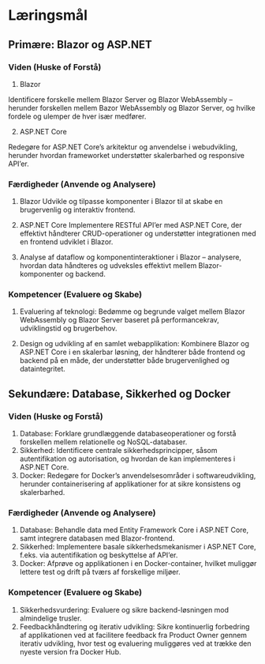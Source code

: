 # Læringsmål

## Primære: Blazor og ASP.NET

### Viden (Huske of Forstå)

1. Blazor

Identificere forskelle mellem Blazor Server og Blazor WebAssembly – herunder forskellen mellem Bazor WebAssembly og Blazor Server, og hvilke fordele og ulemper de hver især medfører.

2. ASP.NET Core

Redegøre for ASP.NET Core’s arkitektur og anvendelse i webudvikling, herunder hvordan frameworket understøtter skalerbarhed og responsive API’er.

### Færdigheder (Anvende og Analysere)

1. Blazor
Udvikle og tilpasse komponenter i Blazor til at skabe en brugervenlig og interaktiv frontend.

2. ASP.NET Core
Implementere RESTful API’er med ASP.NET Core, der effektivt håndterer CRUD-operationer og understøtter integrationen med en frontend udviklet i Blazor.

3. Analyse af dataflow og komponentinteraktioner i Blazor – analysere, hvordan data håndteres og udveksles effektivt mellem Blazor-komponenter og backend.

### Kompetencer (Evaluere og Skabe)

1. Evaluering af teknologi: Bedømme og begrunde valget mellem Blazor WebAssembly og Blazor Server baseret på performancekrav, udviklingstid og brugerbehov.

2. Design og udvikling af en samlet webapplikation: Kombinere Blazor og ASP.NET Core i en skalerbar løsning, der håndterer både frontend og backend på en måde, der understøtter både brugervenlighed og dataintegritet.

## Sekundære: Database, Sikkerhed og Docker

### Viden (Huske og Forstå)

1. Database: Forklare grundlæggende databaseoperationer og forstå forskellen mellem relationelle og NoSQL-databaser.
2. Sikkerhed: Identificere centrale sikkerhedsprincipper, såsom autentifikation og autorisation, og hvordan de kan implementeres i ASP.NET Core.
3. Docker: Redegøre for Docker’s anvendelsesområder i softwareudvikling, herunder containerisering af applikationer for at sikre konsistens og skalerbarhed.

### Færdigheder (Anvende og Analysere)

1. Database: Behandle data med Entity Framework Core i ASP.NET Core, samt integrere databasen med Blazor-frontend.
2. Sikkerhed: Implementere basale sikkerhedsmekanismer i ASP.NET Core, f.eks. via autentifikation og beskyttelse af API’er.
3. Docker: Afprøve og applikationen i en Docker-container, hvilket muliggør lettere test og drift på tværs af forskellige miljøer.

### Kompetencer (Evaluere og Skabe)

1. Sikkerhedsvurdering: Evaluere og sikre backend-løsningen mod almindelige trusler.
2. Feedbackhåndtering og iterativ udvikling: Sikre kontinuerlig forbedring af applikationen ved at facilitere feedback fra Product Owner gennem iterativ udvikling, hvor test og evaluering muliggøres ved at trække den nyeste version fra Docker Hub.
